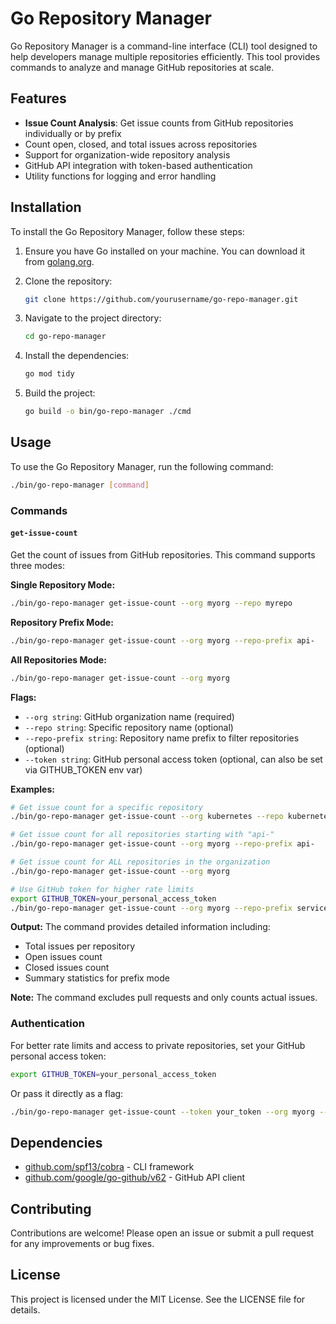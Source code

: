 # Go Repository Manager

Go Repository Manager is a command-line interface (CLI) tool designed to help developers manage multiple repositories efficiently. This tool provides commands to analyze and manage GitHub repositories at scale.

## Features

- **Issue Count Analysis**: Get issue counts from GitHub repositories individually or by prefix
- Count open, closed, and total issues across repositories
- Support for organization-wide repository analysis
- GitHub API integration with token-based authentication
- Utility functions for logging and error handling

## Installation

To install the Go Repository Manager, follow these steps:

1. Ensure you have Go installed on your machine. You can download it from [golang.org](https://golang.org/dl/).
2. Clone the repository:

   ```bash
   git clone https://github.com/yourusername/go-repo-manager.git
   ```

3. Navigate to the project directory:

   ```bash
   cd go-repo-manager
   ```

4. Install the dependencies:

   ```bash
   go mod tidy
   ```

5. Build the project:

   ```bash
   go build -o bin/go-repo-manager ./cmd
   ```

## Usage

To use the Go Repository Manager, run the following command:

```bash
./bin/go-repo-manager [command]
```

### Commands

#### `get-issue-count`

Get the count of issues from GitHub repositories. This command supports three modes:

**Single Repository Mode:**
```bash
./bin/go-repo-manager get-issue-count --org myorg --repo myrepo
```

**Repository Prefix Mode:**
```bash
./bin/go-repo-manager get-issue-count --org myorg --repo-prefix api-
```

**All Repositories Mode:**
```bash
./bin/go-repo-manager get-issue-count --org myorg
```

**Flags:**
- `--org string`: GitHub organization name (required)
- `--repo string`: Specific repository name (optional)
- `--repo-prefix string`: Repository name prefix to filter repositories (optional)
- `--token string`: GitHub personal access token (optional, can also be set via GITHUB_TOKEN env var)

**Examples:**
```bash
# Get issue count for a specific repository
./bin/go-repo-manager get-issue-count --org kubernetes --repo kubernetes

# Get issue count for all repositories starting with "api-"
./bin/go-repo-manager get-issue-count --org myorg --repo-prefix api-

# Get issue count for ALL repositories in the organization
./bin/go-repo-manager get-issue-count --org myorg

# Use GitHub token for higher rate limits
export GITHUB_TOKEN=your_personal_access_token
./bin/go-repo-manager get-issue-count --org myorg --repo-prefix service-
```

**Output:**
The command provides detailed information including:
- Total issues per repository
- Open issues count
- Closed issues count
- Summary statistics for prefix mode

**Note:** The command excludes pull requests and only counts actual issues.

### Authentication

For better rate limits and access to private repositories, set your GitHub personal access token:

```bash
export GITHUB_TOKEN=your_personal_access_token
```

Or pass it directly as a flag:

```bash
./bin/go-repo-manager get-issue-count --token your_token --org myorg --repo myrepo
```

## Dependencies

- [github.com/spf13/cobra](https://github.com/spf13/cobra) - CLI framework
- [github.com/google/go-github/v62](https://github.com/google/go-github) - GitHub API client

## Contributing

Contributions are welcome! Please open an issue or submit a pull request for any improvements or bug fixes.

## License

This project is licensed under the MIT License. See the LICENSE file for details.